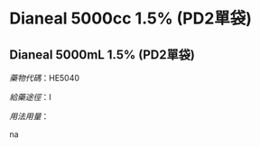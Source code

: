 # Dianeal 5000cc 1.5% (PD2單袋)

## Dianeal 5000mL 1.5% (PD2單袋)

*藥物代碼*：HE5040

*給藥途徑*：I

*用法用量*：

na

